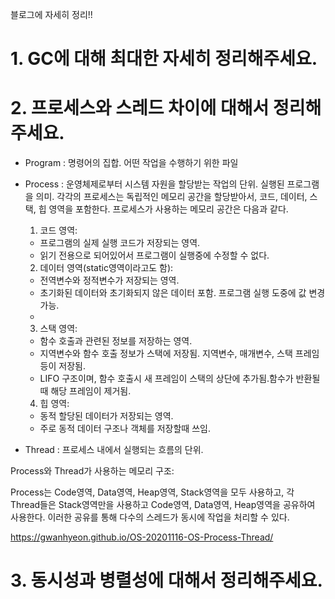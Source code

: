 블로그에 자세히 정리!!

# 1. GC에 대해 최대한 자세히 정리해주세요.

# 2. 프로세스와 스레드 차이에 대해서 정리해주세요.

- Program : 명령어의 집합. 어떤 작업을 수행하기 위한 파일

- Process : 운영체제로부터 시스템 자원을 할당받는 작업의 단위. 실행된 프로그램을 의미.
  각각의 프로세스는 독립적인 메모리 공간을 할당받아서, 코드, 데이터, 스택, 힙 영역을 포함한다.
  프로세스가 사용하는 메모리 공간은 다음과 같다.

  1. 코드 영역:

  - 프로그램의 실제 실행 코드가 저장되는 영역.
  - 읽기 전용으로 되어있어서 프로그램이 실행중에 수정할 수 없다.

  2. 데이터 영역(static영역이라고도 함):

  - 전역변수와 정적변수가 저장되는 영역.
  - 초기화된 데이터와 초기화되지 않은 데이터 포함. 프로그램 실행 도중에 값 변경 가능.
  -

  3. 스택 영역:

  - 함수 호출과 관련된 정보를 저장하는 영역.
  - 지역변수와 함수 호출 정보가 스택에 저장됨. 지역변수, 매개변수, 스택 프레임등이 저장됨.
  - LIFO 구조이며, 함수 호출시 새 프레임이 스택의 상단에 추가됨.함수가 반환될 때 해당 프레임이 제거됨.

  4. 힙 영역:

  - 동적 할당된 데이터가 저장되는 영역.
  - 주로 동적 데이터 구조나 객체를 저장할때 쓰임.

- Thread : 프로세스 내에서 실행되는 흐름의 단위.

Process와 Thread가 사용하는 메모리 구조:

Process는 Code영역, Data영역, Heap영역, Stack영역을 모두 사용하고,
각 Thread들은 Stack영역만을 사용하고 Code영역, Data영역, Heap영역을 공유하여 사용한다.
이러한 공유를 통해 다수의 스레드가 동시에 작업을 처리할 수 있다.

https://gwanhyeon.github.io/OS-20201116-OS-Process-Thread/

# 3. 동시성과 병렬성에 대해서 정리해주세요.
